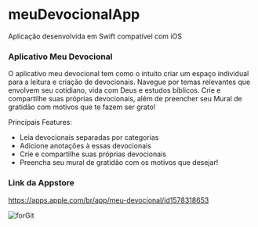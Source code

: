 # meuDevocionalApp
Aplicação desenvolvida em Swift compatível com iOS

### Aplicativo Meu Devocional

O aplicativo meu devocional tem como o intuito criar um espaço individual para a leitura e criação de devocionais. Navegue por temas relevantes que envolvem seu cotidiano, vida com Deus e estudos bíblicos. Crie e compartilhe suas próprias devocionais, além de preencher seu Mural de gratidão com motivos que te fazem ser grato!

Principais Features: 

- Leia devocionais separadas por categorias
- Adicione anotações à essas devocionais
- Crie e compartilhe suas próprias devocionais
- Preencha seu mural de gratidão com os motivos que desejar!

### Link da Appstore
https://apps.apple.com/br/app/meu-devocional/id1578318653

![forGit](https://user-images.githubusercontent.com/53840501/151466176-dd559d7b-55ab-40e9-a088-75c4350bec58.png)
